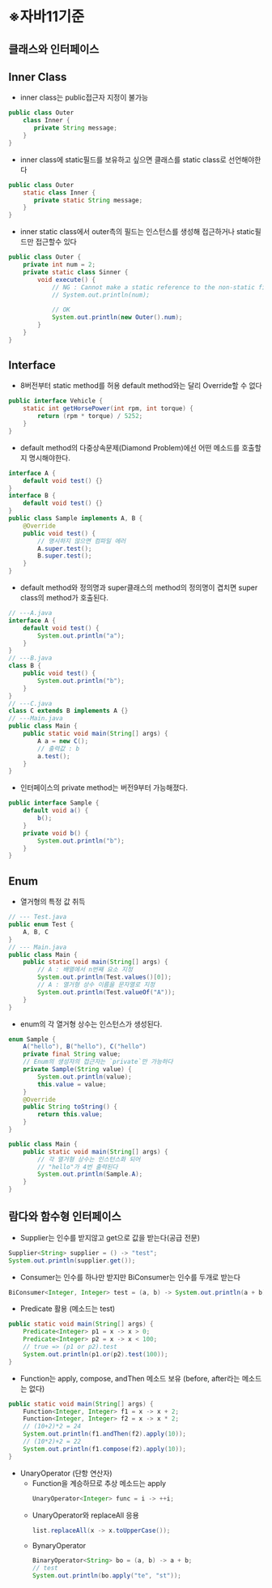 # ※자바11기준
## 클래스와 인터페이스
## Inner Class
- inner class는 public접근자 지정이 불가능
```java
public class Outer
    class Inner {
       private String message; 
    } 
}
```
- inner class에 static필드를 보유하고 싶으면 클래스를 static class로 선언해야한다
```java
public class Outer
    static class Inner {
       private static String message; 
    } 
}
```
- inner static class에서 outer측의 필드는 인스턴스를 생성해 접근하거나 static필드만 접근할수 있다
```java
public class Outer {
    private int num = 2;
    private static class Sinner {
        void execute() {
            // NG : Cannot make a static reference to the non-static field num
            // System.out.println(num);
            
            // OK
            System.out.println(new Outer().num);
        }
    }
}
```
## Interface
- 8버전부터 static method를 허용
default method와는 달리 Override할 수 없다
```java
public interface Vehicle {
    static int getHorsePower(int rpm, int torque) {
        return (rpm * torque) / 5252;
    }
}
```
- default method의 다중상속문제(Diamond Problem)에선 어떤 메소드를 호출할지 명시해야한다.
```java
interface A {
    default void test() {}
}
interface B {
    default void test() {}
}
public class Sample implements A, B {
    @Override
    public void test() {
        // 명시하지 않으면 컴파일 에러
        A.super.test();
        B.super.test();
    }
}
```
- default method와 정의명과 super클래스의 method의 정의명이 겹치면 super class의 method가 호출된다.
```java
// ---A.java
interface A {
    default void test() {
        System.out.println("a");
    }
}
// ---B.java
class B {
    public void test() {
        System.out.println("b");
    }
}
// ---C.java
class C extends B implements A {}
// ---Main.java
public class Main {
    public static void main(String[] args) {
        A a = new C();
        // 출력값 : b
        a.test();
    }
}
```
- 인터페이스의 private method는 버전9부터 가능해졌다.
```java
public interface Sample {
    default void a() {
        b();
    }
    private void b() {
        System.out.println("b");
    }
}
```
## Enum
- 열거형의 특정 값 취득
```java
// --- Test.java
public enum Test {
    A, B, C
}
// --- Main.java
public class Main {
    public static void main(String[] args) {
        // A : 배열에서 n번째 요소 지정
        System.out.println(Test.values()[0]);
        // A : 열거형 상수 이름을 문자열로 지정
        System.out.println(Test.valueOf("A"));
    }
}
```
- enum의 각 열거형 상수는 인스턴스가 생성된다.
```java
enum Sample {
    A("hello"), B("hello"), C("hello")
    private final String value;
    // Enum의 생성자의 접근자는 `private`만 가능하다
    private Sample(String value) {
        System.out.println(value);
        this.value = value;
    }
    @Override
    public String toString() {
        return this.value;
    }
}

public class Main {
    public static void main(String[] args) {
        // 각 열거형 상수는 인스턴스화 되어 
        // "hello"가 4번 출력된다
        System.out.println(Sample.A);
    }
}
```
## 람다와 함수형 인터페이스
- Supplier는 인수를 받지않고 get으로 값을 받는다(공급 전문)
```java
Supplier<String> supplier = () -> "test";
System.out.println(supplier.get());
```
- Consumer는 인수를 하나만 받지만 BiConsumer는 인수를 두개로 받는다
```java
BiConsumer<Integer, Integer> test = (a, b) -> System.out.println(a + b);
```
- Predicate 활용 (메소드는 test)
```java
public static void main(String[] args) {
    Predicate<Integer> p1 = x -> x > 0;
    Predicate<Integer> p2 = x -> x < 100;
    // true => (p1 or p2).test
    System.out.println(p1.or(p2).test(100));      
}
```
- Function는 apply, compose, andThen 메소드 보유 (before, after라는 메소드는 없다)
```java
public static void main(String[] args) {
    Function<Integer, Integer> f1 = x -> x + 2;
    Function<Integer, Integer> f2 = x -> x * 2;
    // (10+2)*2 = 24
    System.out.println(f1.andThen(f2).apply(10));
    // (10*2)+2 = 22
    System.out.println(f1.compose(f2).apply(10));
}
```
- UnaryOperator (단항 연산자)
    - Function을 계승하므로 추상 메소드는 apply
        ```java
        UnaryOperator<Integer> func = i -> ++i;
        ```
    - UnaryOperator와 replaceAll 응용
        ```java
        list.replaceAll(x -> x.toUpperCase());
        ```
    - BynaryOperator
        ```java
        BinaryOperator<String> bo = (a, b) -> a + b;
        // test
        System.out.println(bo.apply("te", "st"));
        ```
